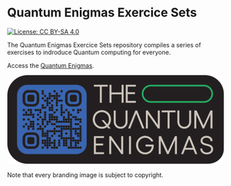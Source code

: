 
# Quantum Enigmas Exercice Sets

[![License: CC BY-SA 4.0](https://img.shields.io/badge/License-CC_BY--SA_4.0-lightgrey.svg)](https://creativecommons.org/licenses/by-sa/4.0/)

The Quantum Enigmas Exercice Sets repository compiles a series of exercises to indroduce Quantum computing for everyone.

Access the [Quantum Enigmas](https://www.usherbrooke.ca/iq/quantumenigmas/).

<img src="./documentation/source/_branding/logo_QR.png" alt="quantum enigmas" width="600"/>

Note that every branding image is subject to copyright.